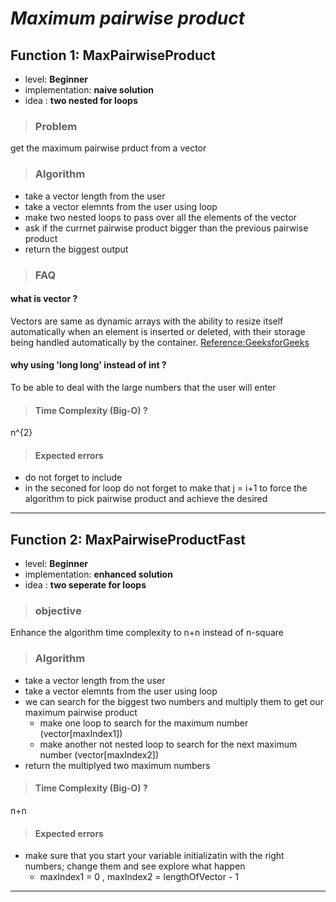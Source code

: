 # _**Maximum pairwise product**_

## **Function 1: MaxPairwiseProduct**

* level: **Beginner**
* implementation: **naive solution**
* idea : **two nested for loops** 

>### Problem
get the maximum pairwise prduct from a vector

>### Algorithm
 - take a vector length from the user
 - take a vector elemnts from the user using loop
 - make two nested loops to pass over all the elements of the vector
 - ask if the currnet pairwise product bigger than the previous pairwise product
 - return the biggest output 

>### FAQ

#### what is vector ? 
Vectors are same as dynamic arrays with the ability to resize itself automatically when an element is inserted or deleted, with their storage being handled automatically by the container. [Reference:GeeksforGeeks](https://www.geeksforgeeks.org/vector-in-cpp-stl/)

#### why using 'long long' instead of int ?
To be able to deal with the large numbers that the user will enter 

>#### Time Complexity (Big-O) ?
n^{2} 

>#### Expected errors

 - do not forget to include <vector>
 - in the seconed for loop do not forget to make that j = i+1 to force the algorithm to pick pairwise product and achieve the desired

---
## **Function 2: MaxPairwiseProductFast**

* level: **Beginner**
* implementation: **enhanced solution**
* idea : **two seperate for loops** 

>### objective
Enhance the algorithm time complexity to  n+n instead of n-square

>### Algorithm
 - take a vector length from the user
 - take a vector elemnts from the user using loop
 - we can search for the biggest two numbers and multiply them to get our maximum pairwise product
    - make one loop to search for the maximum number (vector[maxIndex1])
    - make another not nested loop to search for the next maximum number (vector[maxIndex2])
 - return the multiplyed two maximum numbers

>#### Time Complexity (Big-O) ?
 n+n

 >#### Expected errors

 - make sure that you start your variable initializatin with the right numbers; change them and see explore what happen 
   - maxIndex1 = 0 , maxIndex2 = lengthOfVector - 1

---